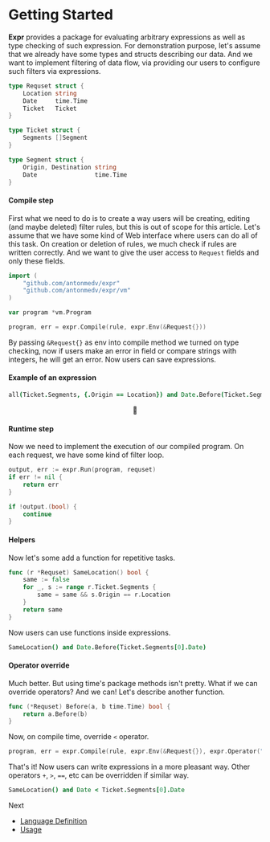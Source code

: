 # Getting Started

**Expr** provides a package for evaluating arbitrary expressions as well as type checking of such expression.
 For demonstration purpose, let's assume that we already have some types and structs describing our data. And we want to implement filtering of data flow, via providing our users to configure such filters via expressions.
 
```go
type Requset struct {
	Location string
	Date     time.Time
	Ticket   Ticket
}

type Ticket struct {
	Segments []Segment
}

type Segment struct {
	Origin, Destination string
	Date                time.Time
} 
```

#### Compile step

First what we need to do is to create a way users will be creating, editing (and maybe deleted) filter rules, but this is out of scope for this article. Let's assume that we have some kind of Web interface where users can do all of this task. On creation or deletion of rules, we much check if rules are written correctly. And we want to give the user access to `Request` fields and only these fields. 

```go
import (
	"github.com/antonmedv/expr"
	"github.com/antonmedv/expr/vm"
)

var program *vm.Program

program, err = expr.Compile(rule, expr.Env(&Request{}))
```

By passing `&Request{}` as env into compile method we turned on type checking, now if users make an error in field or compare strings with integers, he will get an error. Now users can save expressions.

#### Example of an expression

```coffeescript
all(Ticket.Segments, {.Origin == Location}) and Date.Before(Ticket.Segments[0].Date)
``` 

<p align="center">👐</p>

#### Runtime step

Now we need to implement the execution of our compiled program. On each request, we have some kind of filter loop.

```go
output, err := expr.Run(program, requset)
if err != nil {
	return err
}

if !output.(bool) {
	continue
}
```

#### Helpers

Now let's some add a function for repetitive tasks. 

```go
func (r *Requset) SameLocation() bool {
	same := false
	for _, s := range r.Ticket.Segments {
		same = same && s.Origin == r.Location
	}
	return same
}
```

Now users can use functions inside expressions.

```coffeescript
SameLocation() and Date.Before(Ticket.Segments[0].Date)
```

#### Operator override

Much better. But using time's package methods isn't pretty. What if we can override operators? And we can! Let's describe another function.

```go
func (*Requset) Before(a, b time.Time) bool {
	return a.Before(b)
}
```

Now, on compile time, override `<` operator.

```go
program, err = expr.Compile(rule, expr.Env(&Request{}), expr.Operator("<", "Before"))
```

That's it! Now users can write expressions in a more pleasant way. Other operators `+`, `>`, `==`, etc can be overridden if similar way.

```coffeescript
SameLocation() and Date < Ticket.Segments[0].Date
```

Next
* [Language Definition](Language-Definition.md)
* [Usage](Usage.md)
